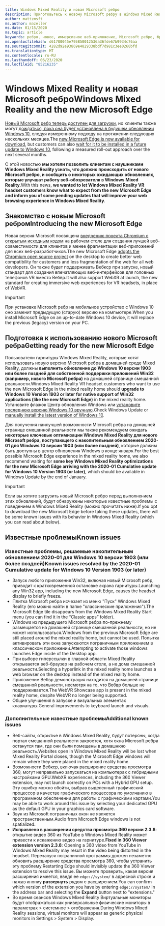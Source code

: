 ```yaml
---
title: Windows Mixed Reality и новая Microsoft ребро
description: Приготовьтесь к новому Microsoft ребру в Windows Mixed Reality. Сюда входят изменения, которые необходимо выполнить, обновления для поиска и известные проблемы.
author: mattzmsft
ms.author: mazeller
ms.date: 01/15/2020
ms.topic: article
keywords: ребро, новое, иммерсивное веб-приложение, Microsoft ребро, браузер, VR
ms.openlocfilehash: d61780045e795850012536a36fde67b9934c76aa
ms.sourcegitcommit: 4282d92e93869e4829338bdf7d981c3ee0260bfd
ms.translationtype: MT
ms.contentlocale: ru-RU
ms.lasthandoff: 06/23/2020
ms.locfileid: "85216235"
---
```

# <a name="windows-mixed-reality-and-the-new-microsoft-edge"></a><span data-ttu-id="2be7a-105">Windows Mixed Reality и новая Microsoft ребро</span><span class="sxs-lookup"><span data-stu-id="2be7a-105">Windows Mixed Reality and the new Microsoft Edge</span></span>

<span data-ttu-id="2be7a-106">[Новый Microsoft ребр теперь доступен для загрузки](https://blogs.windows.com/windowsexperience/?p=173496), но клиенты также могут [дождаться, пока она будет установлена в будущем обновлении Windows 10](https://blogs.windows.com/msedgedev/2020/01/15/upgrading-new-microsoft-edge-79-chromium/), следуя измеренному подходу на протяжении следующих нескольких месяцев.</span><span class="sxs-lookup"><span data-stu-id="2be7a-106">The [new Microsoft Edge is now available for download](https://blogs.windows.com/windowsexperience/?p=173496), but customers can also [wait for it to be installed in a future update to Windows 10](https://blogs.windows.com/msedgedev/2020/01/15/upgrading-new-microsoft-edge-79-chromium/), following a measured roll-out approach over the next several months.</span></span> 

<span data-ttu-id="2be7a-107">С этой новостью **мы хотели позволить клиентам с наушниками Windows Mixed Reality узнать, что должно происходить от нового Microsoft ребро, и сообщить о некоторых ожидающих обновлениях, которые улучшат работу веб-обозревателя в Windows Mixed Reality**.</span><span class="sxs-lookup"><span data-stu-id="2be7a-107">With this news, **we wanted to let Windows Mixed Reality VR headset customers know what to expect from the new Microsoft Edge and inform you of some pending updates that will improve your web browsing experience in Windows Mixed Reality**.</span></span>

## <a name="introducing-the-new-microsoft-edge"></a><span data-ttu-id="2be7a-108">Знакомство с новым Microsoft ребром</span><span class="sxs-lookup"><span data-stu-id="2be7a-108">Introducing the new Microsoft Edge</span></span>

<span data-ttu-id="2be7a-109">Новая версия Microsoft посвящена [внедрению проекта Chromium с открытым исходным кодом](https://blogs.windows.com/windowsexperience/2018/12/06/microsoft-edge-making-the-web-better-through-more-open-source-collaboration/) на рабочем столе для создания лучшей веб-совместимости для клиентов и менее фрагментации веб-приложений для всех веб-разработчиков.</span><span class="sxs-lookup"><span data-stu-id="2be7a-109">The new Microsoft Edge [adopts the Chromium open source project](https://blogs.windows.com/windowsexperience/2018/12/06/microsoft-edge-making-the-web-better-through-more-open-source-collaboration/) on the desktop to create better web compatibility for customers and less fragmentation of the web for all web developers.</span></span> <span data-ttu-id="2be7a-110">Он также будет поддерживать Вебкср при запуске, новый стандарт для создания впечатляющих веб-интерфейсов для головных телефонов VR вместо Вебвр.</span><span class="sxs-lookup"><span data-stu-id="2be7a-110">It will also support WebXR at launch, the new standard for creating immersive web experiences for VR headsets, in place of WebVR.</span></span>

>[!IMPORTANT]
><span data-ttu-id="2be7a-111">При установке Microsoft ребр на мобильное устройство с Windows 10 оно заменит предыдущую (старую) версию на компьютере.</span><span class="sxs-lookup"><span data-stu-id="2be7a-111">When you install Microsoft Edge on an up-to-date Windows 10 device, it will replace the previous (legacy) version on your PC.</span></span>

## <a name="getting-ready-for-the-new-microsoft-edge"></a><span data-ttu-id="2be7a-112">Подготовка к использованию нового Microsoft ребра</span><span class="sxs-lookup"><span data-stu-id="2be7a-112">Getting ready for the new Microsoft Edge</span></span>

<span data-ttu-id="2be7a-113">Пользователи гарнитуры Windows Mixed Reality, которые хотят использовать новую версию Microsoft ребра в домашней среде Mixed Reality, должны **выполнить обновление до Windows 10 версии 1903 или более поздней для собственной поддержки приложений Win32 (например, нового Microsoft ребра)** на домашней странице смешанной реальности.</span><span class="sxs-lookup"><span data-stu-id="2be7a-113">Windows Mixed Reality VR headset customers who want to use the new Microsoft Edge in the mixed reality home should **upgrade to Windows 10 Version 1903 or later for native support of Win32 applications (like the new Microsoft Edge)** in the mixed reality home.</span></span> <span data-ttu-id="2be7a-114">Установите флажок Центр обновления Windows или [установите последнюю версию Windows 10 вручную](https://www.microsoft.com/en-us/software-download/windows10).</span><span class="sxs-lookup"><span data-stu-id="2be7a-114">Check Windows Update or [manually install the latest version of Windows 10](https://www.microsoft.com/en-us/software-download/windows10).</span></span>

<span data-ttu-id="2be7a-115">Для получения наилучшей возможности Microsoft ребра на домашней странице смешанной реальности мы также рекомендуем ожидать **некоторые ключевые оптимизации Windows Mixed Reality для нового Microsoft ребра, поступающего с накопительным обновлением 2020-01 для Windows 10 версии 1903 (или более поздней)**, которые должны быть доступны в центр обновления Windows в конце января.</span><span class="sxs-lookup"><span data-stu-id="2be7a-115">For the best possible Microsoft Edge experience in the mixed reality home, we also recommend waiting for **some key Windows Mixed Reality optimizations for the new Microsoft Edge arriving with the 2020-01 Cumulative update for Windows 10 Version 1903 (or later)**, which should be available in Windows Update by the end of January.</span></span>

>[!IMPORTANT]
><span data-ttu-id="2be7a-116">Если вы хотите загрузить новый Microsoft ребро перед выполнением этих обновлений, будут обнаружены некоторые известные проблемы с поведением в Windows Mixed Reality (можно прочитать ниже).</span><span class="sxs-lookup"><span data-stu-id="2be7a-116">If you opt to download the new Microsoft Edge before taking these updates, there will be some known issues with its behavior in Windows Mixed Reality (which you can read about below).</span></span>

## <a name="known-issues"></a><span data-ttu-id="2be7a-117">Известные проблемы</span><span class="sxs-lookup"><span data-stu-id="2be7a-117">Known issues</span></span>

### <a name="known-issues-resolved-by-the-2020-01-cumulative-update-for-windows-10-version-1903-or-later"></a><span data-ttu-id="2be7a-118">Известные проблемы, решаемые накопительным обновлением 2020-01 для Windows 10 версии 1903 (или более поздней)</span><span class="sxs-lookup"><span data-stu-id="2be7a-118">Known issues resolved by the 2020-01 Cumulative update for Windows 10 Version 1903 (or later)</span></span>

- <span data-ttu-id="2be7a-119">Запуск любого приложения Win32, включая новый Microsoft ребр, приводит к кратковременной остановке экрана гарнитуры.</span><span class="sxs-lookup"><span data-stu-id="2be7a-119">Launching any Win32 app, including the new Microsoft Edge, causes the headset display to briefly freeze.</span></span>
- <span data-ttu-id="2be7a-120">Плитка Microsoft ребра исчезает из меню "Пуск" Windows Mixed Reality (его можно найти в папке "классические приложения").</span><span class="sxs-lookup"><span data-stu-id="2be7a-120">The Microsoft Edge tile disappears from the Windows Mixed Reality Start menu (you can find it in the “Classic apps” folder).</span></span>
- <span data-ttu-id="2be7a-121">Windows из предыдущего Microsoft ребра по-прежнему размещается на домашней странице смешанной реальности, но не может использоваться.</span><span class="sxs-lookup"><span data-stu-id="2be7a-121">Windows from the previous Microsoft Edge are still placed around the mixed reality home, but cannot be used.</span></span> <span data-ttu-id="2be7a-122">Попытка активировать эти окна запускаются пограничным приложением в классическом приложении.</span><span class="sxs-lookup"><span data-stu-id="2be7a-122">Attempting to activate those windows launches Edge inside of the Desktop app.</span></span>
- <span data-ttu-id="2be7a-123">При выборе гиперссылки в главной области Mixed Reality открывается веб-браузер на рабочем столе, а не дома смешанной реальности.</span><span class="sxs-lookup"><span data-stu-id="2be7a-123">Selecting a hyperlink in the mixed reality home launches a web browser on the desktop instead of the mixed reality home.</span></span>
- <span data-ttu-id="2be7a-124">Приложение Вебвр демонстрация находится на домашней странице смешанной реальности, несмотря на то, что Вебвр больше не поддерживается.</span><span class="sxs-lookup"><span data-stu-id="2be7a-124">The WebVR Showcase app is present in the mixed reality home, despite WebVR no longer being supported.</span></span>
- <span data-ttu-id="2be7a-125">Общие улучшения в запуске и визуальных элементах клавиатуры.</span><span class="sxs-lookup"><span data-stu-id="2be7a-125">General improvements to keyboard launch and visuals.</span></span>

### <a name="additional-known-issues"></a><span data-ttu-id="2be7a-126">Дополнительные известные проблемы</span><span class="sxs-lookup"><span data-stu-id="2be7a-126">Additional known issues</span></span>

-   <span data-ttu-id="2be7a-127">Веб-сайты, открытые в Windows Mixed Reality, будут потеряны, когда портал смешанной реальности закроется, хотя окна Microsoft ребра останутся там, где они были помещены в домашнюю реальность.</span><span class="sxs-lookup"><span data-stu-id="2be7a-127">Websites open in Windows Mixed Reality will be lost when Mixed Reality Portal closes, though the Microsoft Edge windows will remain where they were placed in the mixed reality home.</span></span>
- <span data-ttu-id="2be7a-128">Возможности Вебкср, включая расширение средства просмотра 360, могут неправильно запускаться на компьютерах с гибридными настройками GPU.</span><span class="sxs-lookup"><span data-stu-id="2be7a-128">WebXR experiences, including the 360 Viewer extension, may not launch correctly on PCs with a Hybrid GPU setup.</span></span> <span data-ttu-id="2be7a-129">Эту ошибку можно обойти, выбрав выделенный графический процессор в качестве графического процессора по умолчанию в программном обеспечении для работы с графическими картами.</span><span class="sxs-lookup"><span data-stu-id="2be7a-129">You may be able to work around this issue by selecting your dedicated GPU as the default GPU in your graphics card software.</span></span>
-   <span data-ttu-id="2be7a-130">Звук из Microsoft пограничных окон не является пространственным.</span><span class="sxs-lookup"><span data-stu-id="2be7a-130">Audio from Microsoft Edge windows is not spatialized.</span></span>
-   <span data-ttu-id="2be7a-131">**Исправлено в расширении средства просмотра 360 версии 2.3.8**: открытие видео 360 из YouTube в Windows Mixed Reality может привести к искажению видео на гарнитуре.</span><span class="sxs-lookup"><span data-stu-id="2be7a-131">**Fixed in 360 Viewer extension version 2.3.8**: Opening a 360 video from YouTube in Windows Mixed Reality may result in the video being distorted in the headset.</span></span> <span data-ttu-id="2be7a-132">Перезапуск пограничной программы должен незаметно обновить расширение средства просмотра 360, чтобы устранить эту проблему.</span><span class="sxs-lookup"><span data-stu-id="2be7a-132">Restarting Edge should invisibly update the 360 Viewer extension to resolve this issue.</span></span> <span data-ttu-id="2be7a-133">Вы можете проверить, какая версия расширения имеется, введя ее `edge://system/` в адресной строке и нажав кнопку **развернуть** рядом с расширением.</span><span class="sxs-lookup"><span data-stu-id="2be7a-133">You can confirm which version of the extension you have by entering `edge://system/` in the address bar and selecting the **Expand** button next to "extensions."</span></span>
-   <span data-ttu-id="2be7a-134">Во время сеансов Windows Mixed Reality Виртуальные мониторы будут отображаться как универсальные физические мониторы в параметрах > системное > отображения.</span><span class="sxs-lookup"><span data-stu-id="2be7a-134">During Windows Mixed Reality sessions, virtual monitors will appear as generic physical monitors in Settings > System > Display.</span></span>



